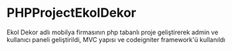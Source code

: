 # PHPProjectEkolDekor
Ekol Dekor adlı mobilya firmasının php tabanlı proje geliştirerek admin ve kullanıcı paneli geliştirildi, MVC yapısı ve codeigniter framework'ü kullanıldı
